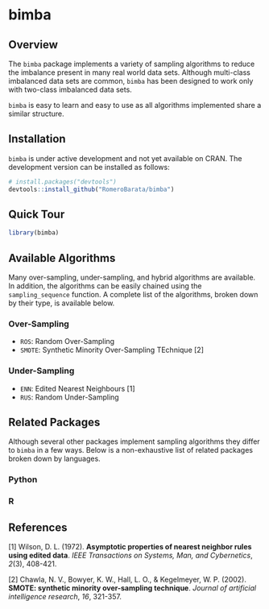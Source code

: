 # bimba
## Overview
The `bimba` package implements a variety of sampling algorithms to reduce the imbalance present in many real world data sets. Although multi-class imbalanced data sets are common, `bimba` has been designed to work only with two-class imbalanced data sets.

`bimba` is easy to learn and easy to use as all algorithms implemented share a similar structure.

## Installation
`bimba` is under active development and not yet available on CRAN. The 
development version can be installed as follows:

```r
# install.packages("devtools")
devtools::install_github("RomeroBarata/bimba")
```

## Quick Tour

```r
library(bimba)


```

## Available Algorithms
Many over-sampling, under-sampling, and hybrid algorithms are available. In addition, the algorithms can be easily chained using the `sampling_sequence` function. A complete list of the algorithms, broken down by their type, is available below.

### Over-Sampling
- `ROS`: Random Over-Sampling
- `SMOTE`: Synthetic Minority Over-Sampling TEchnique [2]

### Under-Sampling
- `ENN`: Edited Nearest Neighbours [1]
- `RUS`: Random Under-Sampling

## Related Packages
Although several other packages implement sampling algorithms they differ to `bimba` in a few ways. Below is a non-exhaustive list of related packages 
broken down by languages.

### Python

### R

## References
[1] Wilson, D. L. (1972). **Asymptotic properties of nearest neighbor rules 
using edited data**. _IEEE Transactions on Systems, Man, and Cybernetics_, 
_2_(3), 408-421.

[2] Chawla, N. V., Bowyer, K. W., Hall, L. O., & Kegelmeyer, W. P. (2002). 
**SMOTE: synthetic minority over-sampling technique**. _Journal of artificial intelligence research_, _16_, 321-357.
